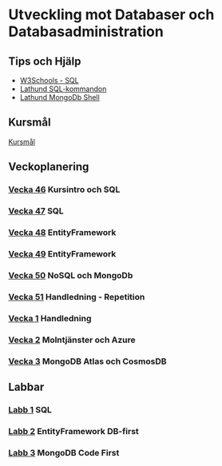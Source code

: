# Utveckling mot Databaser och Databasadministration

## Tips och Hjälp
* [W3Schools - SQL](https://www.w3schools.com/sql/default.asp)
* [Lathund SQL-kommandon](./assets/LathundSQL.md)
* [Lathund MongoDb Shell](./assets/Dark.pdf)

## Kursmål
[Kursmål](./assets/Kursmål.md)

## Veckoplanering

### [Vecka 46](./assets/v46.md) Kursintro och SQL
### [Vecka 47](./assets/v47.md) SQL
### [Vecka 48](./assets/v48.md) EntityFramework
### [Vecka 49](./assets/v49.md) EntityFramework
### [Vecka 50](./assets/v50.md) NoSQL och MongoDb
### [Vecka 51](./assets/v51.md) Handledning - Repetition
### [Vecka 1](./assets/v1.md) Handledning
### [Vecka 2](./assets/v2.md) Molntjänster och Azure
### [Vecka 3](./assets/v3.md) MongoDB Atlas och CosmosDB


## Labbar

### [Labb 1](./assets/Labb1.md) SQL
### [Labb 2](./assets/Labb2.md) EntityFramework DB-first
### [Labb 3](./assets/Labb3.md) MongoDB Code First